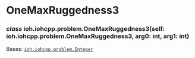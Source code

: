 # OneMaxRuggedness3


### _class_ ioh.iohcpp.problem.OneMaxRuggedness3(self: ioh.iohcpp.problem.OneMaxRuggedness3, arg0: int, arg1: int)
Bases: [`ioh.iohcpp.problem.Integer`](ioh.iohcpp.problem.Integer.md#ioh.iohcpp.problem.Integer)
